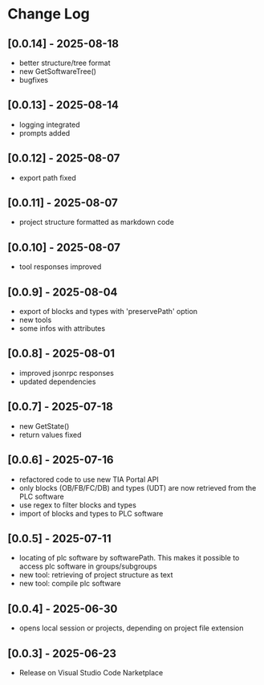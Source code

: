 # Change Log

## [0.0.14] - 2025-08-18

- better structure/tree format
- new GetSoftwareTree()
- bugfixes

## [0.0.13] - 2025-08-14

- logging integrated
- prompts added

## [0.0.12] - 2025-08-07

- export path fixed

## [0.0.11] - 2025-08-07

- project structure formatted as markdown code

## [0.0.10] - 2025-08-07

- tool responses improved

## [0.0.9] - 2025-08-04

- export of blocks and types with 'preservePath' option
- new tools
- some infos with attributes

## [0.0.8] - 2025-08-01

- improved jsonrpc responses
- updated dependencies

## [0.0.7] - 2025-07-18

- new GetState()
- return values fixed

## [0.0.6] - 2025-07-16

- refactored code to use new TIA Portal API
- only blocks (OB/FB/FC/DB) and types (UDT) are now retrieved from the PLC software
- use regex to filter blocks and types
- import of blocks and types to PLC software

## [0.0.5] - 2025-07-11

- locating of plc software by softwarePath. This makes it possible to access plc software in groups/subgroups
- new tool: retrieving of project structure as text
- new tool: compile plc software

## [0.0.4] - 2025-06-30

- opens local session or projects, depending on project file extension

## [0.0.3] - 2025-06-23

- Release on Visual Studio Code Narketplace
